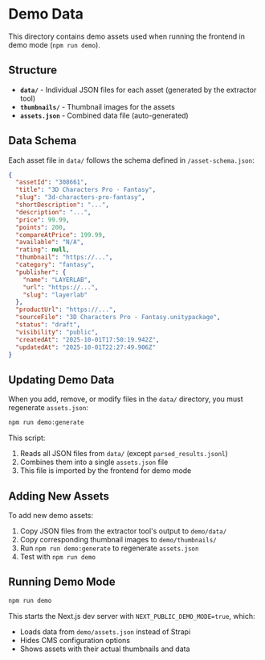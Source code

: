 # Demo Data

This directory contains demo assets used when running the frontend in demo mode (`npm run demo`).

## Structure

- **`data/`** - Individual JSON files for each asset (generated by the extractor tool)
- **`thumbnails/`** - Thumbnail images for the assets
- **`assets.json`** - Combined data file (auto-generated)

## Data Schema

Each asset file in `data/` follows the schema defined in `/asset-schema.json`:

```json
{
  "assetId": "308661",
  "title": "3D Characters Pro - Fantasy",
  "slug": "3d-characters-pro-fantasy",
  "shortDescription": "...",
  "description": "...",
  "price": 99.99,
  "points": 200,
  "compareAtPrice": 199.99,
  "available": "N/A",
  "rating": null,
  "thumbnail": "https://...",
  "category": "fantasy",
  "publisher": {
    "name": "LAYERLAB",
    "url": "https://...",
    "slug": "layerlab"
  },
  "productUrl": "https://...",
  "sourceFile": "3D Characters Pro - Fantasy.unitypackage",
  "status": "draft",
  "visibility": "public",
  "createdAt": "2025-10-01T17:50:19.942Z",
  "updatedAt": "2025-10-01T22:27:49.906Z"
}
```

## Updating Demo Data

When you add, remove, or modify files in the `data/` directory, you must regenerate `assets.json`:

```bash
npm run demo:generate
```

This script:
1. Reads all JSON files from `data/` (except `parsed_results.jsonl`)
2. Combines them into a single `assets.json` file
3. This file is imported by the frontend for demo mode

## Adding New Assets

To add new demo assets:

1. Copy JSON files from the extractor tool's output to `demo/data/`
2. Copy corresponding thumbnail images to `demo/thumbnails/`
3. Run `npm run demo:generate` to regenerate `assets.json`
4. Test with `npm run demo`

## Running Demo Mode

```bash
npm run demo
```

This starts the Next.js dev server with `NEXT_PUBLIC_DEMO_MODE=true`, which:
- Loads data from `demo/assets.json` instead of Strapi
- Hides CMS configuration options
- Shows assets with their actual thumbnails and data 